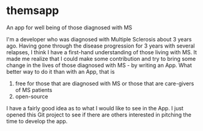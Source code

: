 # themsapp
An app for well being of those diagnosed with MS 

I'm a developer who was diagnosed with Multiple Sclerosis about 3 years ago. Having gone through the disease progression for 3 years with several relapses, I think I have a first-hand understanding of those living with MS. It made me realize that I could make some contribution and try to bring some change in the lives of those diagnosed with MS - by writing an App. What better way to do it than with an App, that is 

1) free for those that are diagnosed with MS or those that are care-givers of MS patients 
2) open-source

I have a fairly good idea as to what I would like to see in the App. I just opened this Git project to see if there are others interested in pitching the time to develop the app.

